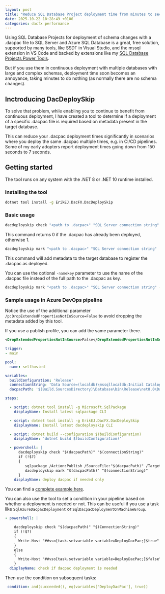 ```yaml
---
layout: post
title: "Reduce SQL Database Project deployment time from minutes to seconds with DacDeploySkip"
date: 2025-10-22 18:28:49 +0100
categories: dacfx performance
---
```


Using SQL Database Projects for deployment of schema changes with a .dacpac file to SQL Server and Azure SQL Database is a great, free solution, supported by many tools, like SSDT in Visual Studio, and the mssql extension in VS Code and backed by extensions like my [SQL Database Projects Power Tools](https://marketplace.visualstudio.com/items?itemName=ErikEJ.SqlProjectPowerTools).

But if you use them in continuous deployment with multiple databases with large and complex schemas, deployment time soon becomes an annoyance, taking minutes to do nothing (as normally there are no schema changes).

## Inctroducing DacDeploySkip

To solve that problem, while enabling you to continue to benefit from continuous deployment, I have created a tool to determine if a deployment of a specific .dacpac file is required based on metadata present in the target database.

This can reduce your .dacpac deployment times significantly in scenarios where you deploy the same .dacpac multiple times, e.g. in CI/CD pipelines. Some of my early adopters report deployment times going down from 150 seconds to 7 seconds.

## Getting started

The tool runs on any system with the .NET 8 or .NET 10 runtime installed.

### Installing the tool

```bash
dotnet tool install -g ErikEJ.DacFX.DacDeploySkip
```

### Basic usage

```bash
dacdeployskip check "<path to .dacpac>" "SQL Server connection string" 
```

This command returns 0 if the .dacpac has already been deployed, otherwise 1.

```bash
dacdeployskip mark "<path to .dacpac>" "SQL Server connection string"
```

This command will add metadata to the target database to register the .dacpac as deployed.

You can use the optional `-namekey` parameter to use the name of the .dacpac file instead of the full path to the .dacpac as key.

```bash
dacdeployskip mark "<path to .dacpac>" "SQL Server connection string" -namekey
```

### Sample usage in Azure DevOps pipeline

Notice the use of the additional parameter `/p:DropExtendedPropertiesNotInSource=False` to avoid dropping the metadata added by this tool.

If you use a publish profile, you can add the same parameter there.

```xml
<DropExtendedPropertiesNotInSource>False</DropExtendedPropertiesNotInSource>
```

```yaml
trigger:
- main

pool:
  name: selfhosted

variables:
  buildConfiguration: 'Release'
  connectionString: 'Data Source=(localdb)\mssqllocaldb;Initial Catalog=TestBed;Integrated Security=true;Encrypt=false'
  dacpacPath: '$(Build.SourcesDirectory)\Database\bin\Release\net8.0\Database.dacpac'

steps:

  - script: dotnet tool install -g Microsoft.SqlPackage
    displayName: Install latest sqlpackage CLI

  - script: dotnet tool install -g ErikEJ.DacFX.DacDeploySkip
    displayName: Install latest dacdeployskip CLI

  - script: dotnet build --configuration $(buildConfiguration)
    displayName: 'dotnet build $(buildConfiguration)'

  - powershell: |
      dacdeployskip check "$(dacpacPath)" "$(connectionString)"
      if (!$?)
      {
         sqlpackage /Action:Publish /SourceFile:"$(dacpacPath)" /TargetConnectionString:"$(connectionString)" /p:DropExtendedPropertiesNotInSource=False
         dacdeployskip mark "$(dacpacPath)" "$(connectionString)"
      }
    displayName: deploy dacpac if needed only

```

You can find a [complete example here](/sample).

You can also use the tool to set a condition in your pipeline based on whether a deployment is needed or not. This can be useful if you use a task like `SqlAzureDacpacDeployment` or `SqlDacpacDeploymentOnMachineGroup`.

```yaml
- powershell: |

    dacdeployskip check "$(dacpacPath)" "$(ConnectionString)"
    if (!$?)
    {
      Write-Host "##vso[task.setvariable variable=DeployDacPac;]$true"  
    }
    else
    {
      Write-Host "##vso[task.setvariable variable=DeployDacPac;]$false"  
    }
  displayName: check if dacpac deployment is needed
```

Then use the condition on subsequent tasks:

```yaml
 condition: and(succeeded(), eq(variables['DeployDacPac'], true))
```
